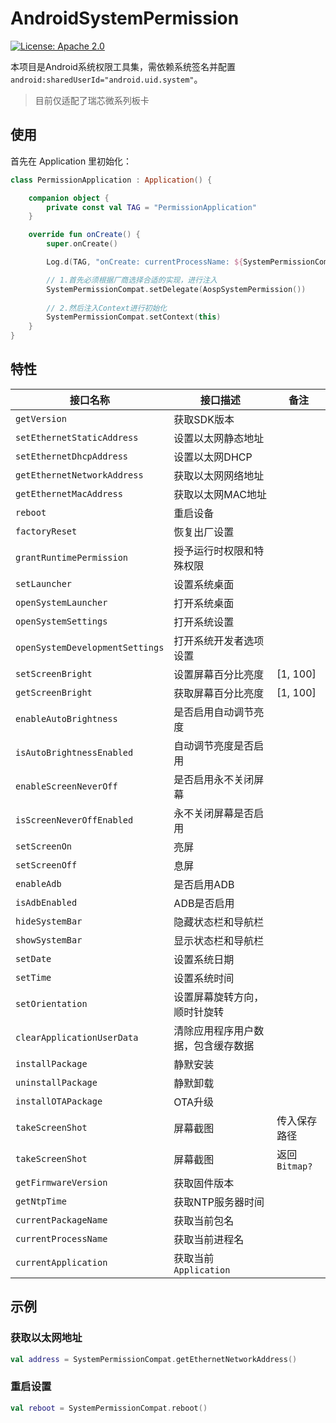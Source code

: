 # AndroidSystemPermission

[![License: Apache 2.0](https://img.shields.io/github/license/guodongAndroid/AndroidSystemPermission?color=yellow)](./LICENSE.txt) 

本项目是Android系统权限工具集，需依赖系统签名并配置 `android:sharedUserId="android.uid.system"`。

> 目前仅适配了瑞芯微系列板卡

## 使用

首先在 Application 里初始化：

```kotlin
class PermissionApplication : Application() {

    companion object {
        private const val TAG = "PermissionApplication"
    }

    override fun onCreate() {
        super.onCreate()

        Log.d(TAG, "onCreate: currentProcessName: ${SystemPermissionCompat.currentProcessName()}")

        // 1.首先必须根据厂商选择合适的实现，进行注入
        SystemPermissionCompat.setDelegate(AospSystemPermission())
        
        // 2.然后注入Context进行初始化
        SystemPermissionCompat.setContext(this)
    }
}
```

## 特性

| 接口名称                        | 接口描述                           | 备注           |
| ------------------------------- | ---------------------------------- | -------------- |
| `getVersion`                    | 获取SDK版本                        |                |
| `setEthernetStaticAddress`      | 设置以太网静态地址                 |                |
| `setEthernetDhcpAddress`        | 设置以太网DHCP                     |                |
| `getEthernetNetworkAddress`     | 获取以太网网络地址                 |                |
| `getEthernetMacAddress`         | 获取以太网MAC地址                  |                |
| `reboot`                        | 重启设备                           |                |
| `factoryReset`                  | 恢复出厂设置                       |                |
| `grantRuntimePermission`        | 授予运行时权限和特殊权限           |                |
| `setLauncher`                   | 设置系统桌面                       |                |
| `openSystemLauncher`            | 打开系统桌面                       |                |
| `openSystemSettings`            | 打开系统设置                       |                |
| `openSystemDevelopmentSettings` | 打开系统开发者选项设置             |                |
| `setScreenBright`               | 设置屏幕百分比亮度                 | [1, 100]       |
| `getScreenBright`               | 获取屏幕百分比亮度                 | [1, 100]       |
| `enableAutoBrightness`          | 是否启用自动调节亮度               |                |
| `isAutoBrightnessEnabled`       | 自动调节亮度是否启用               |                |
| `enableScreenNeverOff`          | 是否启用永不关闭屏幕               |                |
| `isScreenNeverOffEnabled`       | 永不关闭屏幕是否启用               |                |
| `setScreenOn`                   | 亮屏                               |                |
| `setScreenOff`                  | 息屏                               |                |
| `enableAdb`                     | 是否启用ADB                        |                |
| `isAdbEnabled`                  | ADB是否启用                        |                |
| `hideSystemBar`                 | 隐藏状态栏和导航栏                 |                |
| `showSystemBar`                 | 显示状态栏和导航栏                 |                |
| `setDate`                       | 设置系统日期                       |                |
| `setTime`                       | 设置系统时间                       |                |
| `setOrientation`                | 设置屏幕旋转方向，顺时针旋转       |                |
| `clearApplicationUserData`      | 清除应用程序用户数据，包含缓存数据 |                |
| `installPackage`                | 静默安装                           |                |
| `uninstallPackage`              | 静默卸载                           |                |
| `installOTAPackage`             | OTA升级                            |                |
| `takeScreenShot`                | 屏幕截图                           | 传入保存路径   |
| `takeScreenShot`                | 屏幕截图                           | 返回 `Bitmap?` |
| `getFirmwareVersion`            | 获取固件版本                       |                |
| `getNtpTime`                    | 获取NTP服务器时间                  |                |
| `currentPackageName`            | 获取当前包名                       |                |
| `currentProcessName`            | 获取当前进程名                     |                |
| `currentApplication`            | 获取当前 `Application`             |                |

## 示例

### 获取以太网地址

```kotlin
val address = SystemPermissionCompat.getEthernetNetworkAddress()
```

### 重启设置

```kotlin
val reboot = SystemPermissionCompat.reboot()
```

